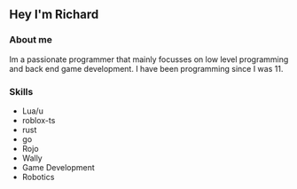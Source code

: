 ## Hey I'm Richard

### About me
Im a passionate programmer that mainly focusses on low level programming and back end game development. I have been programming since I was 11.

### Skills
* Lua/u
* roblox-ts
* rust
* go
* Rojo
* Wally
* Game Development
* Robotics
